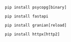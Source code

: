<code>
pip install psycopg[binary]
</code>

<code>
pip install fastapi
</code>

<code>
pip install granian[reload]
</code>

<code>
pip install httpx[http2]
</code>